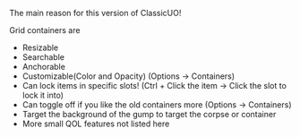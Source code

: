 The main reason for this version of ClassicUO!

Grid containers are 
* Resizable
* Searchable
* Anchorable
* Customizable(Color and Opacity) (Options -> Containers)
* Can lock items in specific slots! (Ctrl + Click the item -> Click the slot to lock it into)
* Can toggle off if you like the old containers more (Options -> Containers)
* Target the background of the gump to target the corpse or container
* More small QOL features not listed here